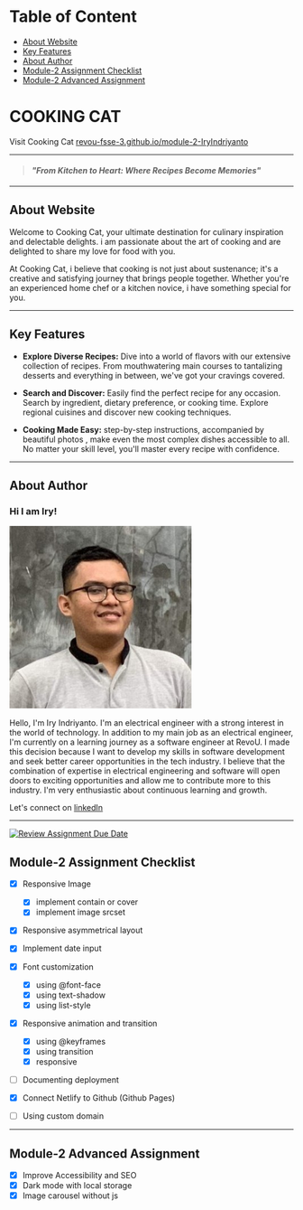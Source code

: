 <!-- omit in toc -->
# Table of Content

- [About Website](#about-website)
- [Key Features](#key-features)
- [About Author](#about-author)
- [Module-2 Assignment Checklist](#module-2-assignment-checklist)
- [Module-2 Advanced Assignment](#module-2-advanced-assignment)


<!-- omit in toc -->
# COOKING CAT

 Visit Cooking Cat [revou-fsse-3.github.io/module-2-IryIndriyanto](https://revou-fsse-3.github.io/module-2-IryIndriyanto/)

---
>#### ***"From Kitchen to Heart: Where Recipes Become Memories"***
---
## About Website

Welcome to Cooking Cat, your ultimate destination for culinary inspiration and delectable delights. i am passionate about the art of cooking and are delighted to share my love for food with you.

At Cooking Cat, i believe that cooking is not just about sustenance; it's a creative and satisfying journey that brings people together. Whether you're an experienced home chef or a kitchen novice, i have something special for you.

---
## Key Features

- **Explore Diverse Recipes:** Dive into a world of flavors with our extensive collection of recipes. From mouthwatering main courses to tantalizing desserts and everything in between, we've got your cravings covered.

- **Search and Discover:** Easily find the perfect recipe for any occasion. Search by ingredient, dietary preference, or cooking time. Explore regional cuisines and discover new cooking techniques.

- **Cooking Made Easy:** step-by-step instructions, accompanied by beautiful photos , make even the most complex dishes accessible to all. No matter your skill level, you'll master every recipe with confidence.

---
## About Author
<!-- omit in toc -->
### Hi I am Iry!
![IryIndriyanto](assets/author.jpg)

Hello, I'm Iry Indriyanto. I'm an electrical engineer with a strong interest in the world of technology. In addition to my main job as an electrical engineer, I'm currently on a learning journey as a software engineer at RevoU. I made this decision because I want to develop my skills in software development and seek better career opportunities in the tech industry. I believe that the combination of expertise in electrical engineering and software will open doors to exciting opportunities and allow me to contribute more to this industry. I'm very enthusiastic about continuous learning and growth.

Let's connect on [linkedIn](https://www.linkedin.com/in/iry-indriyanto-357167111)

---
[![Review Assignment Due Date](https://classroom.github.com/assets/deadline-readme-button-24ddc0f5d75046c5622901739e7c5dd533143b0c8e959d652212380cedb1ea36.svg)](https://classroom.github.com/a/DUj7T_Sj)

## Module-2 Assignment Checklist

- [x] Responsive Image
  - [x] implement contain or cover
  - [x] implement image srcset

- [x] Responsive asymmetrical layout
- [x] Implement date input
- [x] Font customization

  - [x] using @font-face
  - [x] using text-shadow
  - [x] using list-style

- [x] Responsive animation and transition

  - [x] using @keyframes
  - [x] using transition
  - [x] responsive

- [ ] Documenting deployment
- [x] Connect Netlify to Github (Github Pages)
- [ ] Using custom domain
---
## Module-2 Advanced Assignment

- [x] Improve Accessibility and SEO 
- [x] Dark mode with local storage
- [x] Image carousel without js